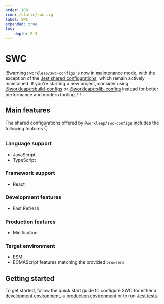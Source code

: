 ```yaml
---
order: 100
icon: /static/swc.svg
label: SWC
expanded: true
toc:
    depth: 2-3
---
```


# SWC

!!!warning
`@workleap/swc-configs` is now in maintenance mode, with the exception of the [Jest shared configurations](./configure-jest.md), which remain actively maintained. If you're starting a new project, consider using [@workleap/rsbuild-configs](../rsbuild/default.md) or [@workleap/rslib-configs](../rslib/default.md) instead for better performance and modern tooling.
!!!

## Main features

The shared configurations offered by `@workleap/swc-configs` includes the following features 👇

### Language support

- JavaScript
- TypeScript

### Framework support

- React

### Development features

- Fast Refresh

### Production features

- Minification

### Target environment

- ESM
- ECMAScript features matching the provided `browsers`

## Getting started

To get started, follow the quick start guide to configure SWC for either a [development environment](configure-dev.md), a [production environment](configure-build.md) or to run [Jest tests](configure-jest.md).
